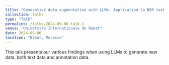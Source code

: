 ```yaml
---
title: "Generative data augmentation with LLMs: Application to NER tasks in literary corpora"
collection: talks
type: "Talk"
permalink: /talks/2024-09-06-talk-1
venue: "Université Internationale de Rabat"
date: 2024-09-06
location: "Rabat, Morocco"
---
```


This talk presents our various findings when using LLMs to generate new data, both text data and annotation data.
